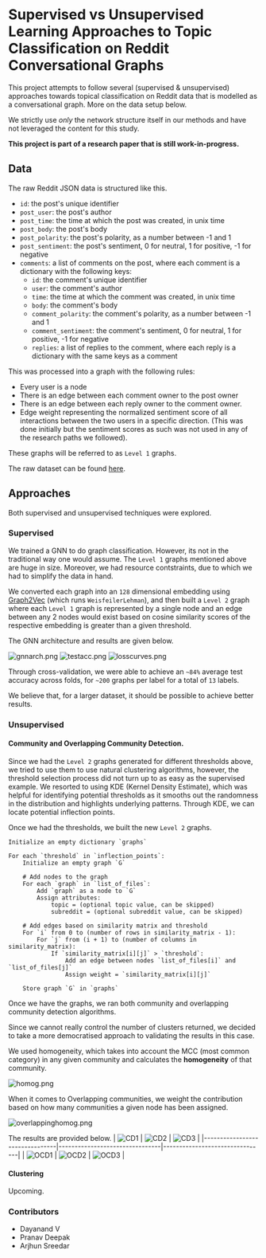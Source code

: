
#  Supervised vs Unsupervised Learning Approaches to Topic Classification on Reddit Conversational Graphs

This project attempts to follow several (supervised & unsupervised) approaches towards topical classification on Reddit data that is modelled as a conversational graph. More on the data setup below. 

We strictly use *only* the network structure itself in our methods and have not leveraged the content for this study. 

**This project is part of a research paper that is still work-in-progress.**

## Data
The raw Reddit JSON data is structured like this.
- `id`: the post's unique identifier
- `post_user`: the post's author
- `post_time`: the time at which the post was created, in unix time
- `post_body`: the post's body
- `post_polarity`: the post's polarity, as a number between -1 and 1
- `post_sentiment`: the post's sentiment, 0 for neutral, 1 for positive, -1 for negative
- `comments`: a list of comments on the post, where each comment is a dictionary with the following keys:
  - `id`: the comment's unique identifier
  - `user`: the comment's author
  - `time`: the time at which the comment was created, in unix time
  - `body`: the comment's body
  - `comment_polarity`: the comment's polarity, as a number between -1 and 1
  - `comment_sentiment`: the comment's sentiment, 0 for neutral, 1 for positive, -1 for negative
  - `replies`: a list of replies to the comment, where each reply is a dictionary with the same keys as a comment

This was processed into a graph with the following rules:
- Every user is a node
- There is an edge between each comment owner to the post owner
- There is an edge between each reply owner to the comment owner.
- Edge weight representing the normalized sentiment score of all interactions between the two users in a specific direction. (This was done initially but the sentiment scores as such was not used in any of the research paths we followed).

These graphs will be referred to as `Level 1` graphs.

The raw dataset can be found [here](https://zenodo.org/records/13343578).

## Approaches

Both supervised and unsupervised techniques were explored. 

### Supervised
We trained a GNN to do graph classification. However, its not in the traditional way one would assume. 
The `Level 1` graphs mentioned above are huge in size. Moreover, we had resource contstraints, due to which we had to simplify the data in hand. 

We converted each graph into an `128` dimensional embedding using [Graph2Vec](https://karateclub.readthedocs.io/en/latest/_modules/karateclub/graph_embedding/graph2vec.html) (which runs `WeisfeilerLehman`), and then built a `Level 2` graph where each `Level 1` graph is represented by a single node and an edge between any 2 nodes would exist based on cosine similarity scores of the respective embedding is greater than a given threshold. 

The GNN architecture and results are given below.

![gnnarch.png](./results/gnnarchitecture.png)
![testacc.png](./results/testacc.png)
![losscurves.png](./results/losscurvesthr.png)

Through cross-validation, we were able to achieve an `~84%` average test accuracy across folds, for `~200` graphs per label for a total of `13` labels.

We believe that, for a larger dataset, it should be possible to achieve better results.


### Unsupervised

#### Community and Overlapping Community Detection.
Since we had the `Level 2` graphs generated for different thresholds above, we tried to use them to use natural clustering algorithms, however, the threshold selection process did not turn up to as easy as the supervised example. We resorted to using KDE (Kernel Density Estimate), which was helpful for identifying potential thresholds as it smooths out the randomness in the distribution and highlights underlying patterns. Through KDE, we can locate potential inflection points.

Once we had the thresholds, we built the new `Level 2` graphs.

```
Initialize an empty dictionary `graphs`

For each `threshold` in `inflection_points`:
    Initialize an empty graph `G`

    # Add nodes to the graph
    For each `graph` in `list_of_files`:
        Add `graph` as a node to `G`
        Assign attributes:
            topic = (optional topic value, can be skipped)
            subreddit = (optional subreddit value, can be skipped)

    # Add edges based on similarity matrix and threshold
    For `i` from 0 to (number of rows in similarity_matrix - 1):
        For `j` from (i + 1) to (number of columns in similarity_matrix):
            If `similarity_matrix[i][j]` > `threshold`:
                Add an edge between nodes `list_of_files[i]` and `list_of_files[j]`
                Assign weight = `similarity_matrix[i][j]`

    Store graph `G` in `graphs`
```

Once we have the graphs, we ran both community and overlapping community detection algorithms. 

Since we cannot really control the number of clusters returned, we decided to take a more democratised approach to validating the results in this case.

We used homogeneity, which takes into account the MCC (most common category) in any given community and calculates the **homogeneity** of that community. 

![homog.png](./results/homogeneity.png)

When it comes to Overlapping communities, we weight the contribution based on how many communities a given node has been assigned. 

![overlappinghomog.png](./results/homogeneity_OCD.png)

The results are provided below.
| ![CD1](./results/louvaingnewman.png) | ![CD2](./results/leadineigwalktrap.png) | ![CD3](./results/labelpropfastgreedy.png) |
|--------------------------------|--------------------------------|--------------------------------|
| ![OCD1](./results/graphencoreexp.png) | ![OCD2](./results/angeldemon.png) | ![OCD3](./results/slpamulticom.png) |

#### Clustering

Upcoming.


### Contributors
- Dayanand V
- Pranav Deepak
- Arjhun Sreedar
